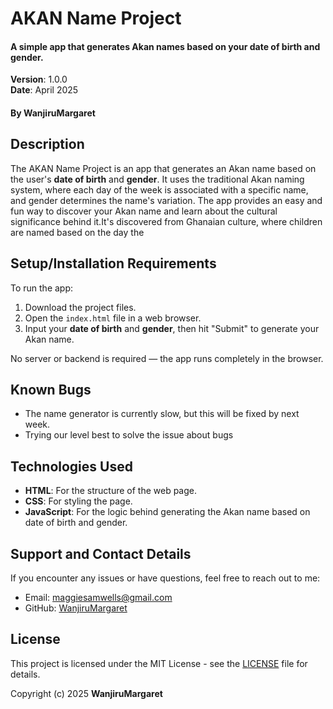 # AKAN Name Project

#### A simple app that generates Akan names based on your date of birth and gender.  
**Version**: 1.0.0  
**Date**: April 2025  
#### By **WanjiruMargaret**

## Description
The AKAN Name Project is an app that generates an Akan name based on the user's **date of birth** and **gender**. It uses the traditional Akan naming system, where each day of the week is associated with a specific name, and gender determines the name's variation. The app provides an easy and fun way to discover your Akan name and learn about the cultural significance behind it.It's discovered from Ghanaian culture, where children are named based on the day the

## Setup/Installation Requirements
To run the app:
1. Download the project files.
2. Open the `index.html` file in a web browser.
3. Input your **date of birth** and **gender**, then hit "Submit" to generate your Akan name.

No server or backend is required — the app runs completely in the browser.

## Known Bugs
- The name generator is currently slow, but this will be fixed by next week.
- Trying our level best to solve the issue about bugs


## Technologies Used
- **HTML**: For the structure of the web page.
- **CSS**: For styling the page.
- **JavaScript**: For the logic behind generating the Akan name based on date of birth and gender.

## Support and Contact Details
If you encounter any issues or have questions, feel free to reach out to me:
- Email: [maggiesamwells@gmail.com](mailto:maggiesamwells@gmail.com)
- GitHub: [WanjiruMargaret](https://github.com/WanjiruMargaret)

## License
This project is licensed under the MIT License - see the [LICENSE](LICENSE) file for details.

Copyright (c) 2025 **WanjiruMargaret**
